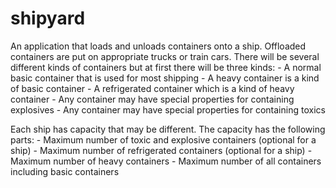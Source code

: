 # shipyard
An application that loads and unloads containers onto a ship. 
Offloaded containers are put on appropriate trucks or train cars. 
There will be several different kinds of containers but at first there will be three kinds:
    - A normal basic container that is used for most shipping
    - A heavy container is a kind of basic container
    - A refrigerated container which is a kind of heavy container
    - Any container may have special properties for containing explosives
    - Any container may have special properties for containing toxics

Each ship has capacity that may be different. The capacity has the following parts: 
    - Maximum number of toxic and explosive containers (optional for a ship)
    - Maximum number of refrigerated containers (optional for a ship)
    - Maximum number of heavy containers
    - Maximum number of all containers including basic containers